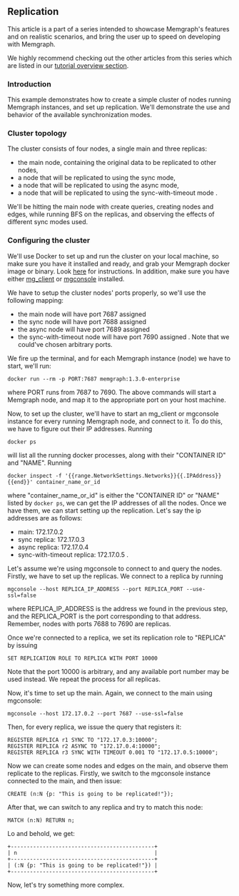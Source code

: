## Replication

This article is a part of a series intended to showcase Memgraph's features and
on realistic scenarios, and bring the user up to speed on developing with
Memgraph.

We highly recommend checking out the other articles from this series which
are listed in our [tutorial overview section](tutorials.md).

### Introduction

This example demonstrates how to create a simple cluster of nodes running
Memgraph instances, and set up replication. We'll demonstrate the use and
behavior of the available synchronization modes.

### Cluster topology

The cluster consists of four nodes, a single main and three replicas:

* the main node, containing the original data to be replicated to other nodes,
* a node that will be replicated to using the sync mode,
* a node that will be replicated to using the async mode,
* a node that will be replicated to using the sync-with-timeout mode .

We'll be hitting the main node with create queries, creating nodes and edges,
while running BFS on the replicas, and observing the effects of different sync
modes used.

### Configuring the cluster

We'll use Docker to set up and run the cluster on your local machine, so make
sure you have it installed and ready, and grab your Memgraph docker image or
binary. Look [here](https://docs.memgraph.com/memgraph/getting-started/installation/docker-installation) for instructions.
In addition, make sure you have either [mg_client](https://github.com/memgraph/mgclient/tree/release/1.0) or [mgconsole](https://github.com/memgraph/mgconsole) installed.

We have to setup the cluster nodes' ports properly, so we'll use the following
mapping:
* the main node will have port 7687 assigned
* the sync node will have port 7688 assigned
* the async node will have port 7689 assigned
* the sync-with-timeout node will have port 7690 assigned .
Note that we could've chosen arbitrary ports.

We fire up the terminal, and for each Memgraph instance (node)  we have to start, we'll
run:

```plaintext
docker run --rm -p PORT:7687 memgraph:1.3.0-enterprise
```

where PORT runs from 7687 to 7690. The above commands will start a Memgraph
node, and map it to the appropriate port on your host machine.

Now, to set up the cluster, we'll have to start an mg_client or mgconsole
instance for every running Memgraph node, and connect to it. To do this, we
have to figure out their IP addresses. Running

```plaintext
docker ps
```

will list all the running docker processes, along with their "CONTAINER ID" and
"NAME". Running

```plaintext
docker inspect -f '{{range.NetworkSettings.Networks}}{{.IPAddress}}{{end}}' container_name_or_id
```

where "container_name_or_id" is either the "CONTAINER ID" or "NAME" listed by
`docker ps`, we can get the IP addresses of all the nodes. Once we have them, we
can start setting up the replication. Let's say the ip addresses are as follows:
* main:                      172.17.0.2
* sync replica:              172.17.0.3
* async replica:             172.17.0.4
* sync-with-timeout replica: 172.17.0.5 .

Let's assume we're using mgconsole to connect to and query the nodes. Firstly,
we have to set up the replicas. We connect to a replica by running

```plaintext
mgconsole --host REPLICA_IP_ADDRESS --port REPLICA_PORT --use-ssl=false
```

where REPLICA_IP_ADDRESS is the address we found in the previous step, and the
REPLICA_PORT is the port corresponding to that address. Remember, nodes with
ports 7688 to 7690 are replicas.

Once we're connected to a replica, we set its replication role to "REPLICA" by
issuing

```plaintext
SET REPLICATION ROLE TO REPLICA WITH PORT 10000
```

Note that the port 10000 is arbitrary, and any available port number may be used
instead. We repeat the process for all replicas.

Now, it's time to set up the main. Again, we connect to the main using
mgconsole:

```plaintext
mgconsole --host 172.17.0.2 --port 7687 --use-ssl=false
```

Then, for every replica, we issue the query that registers it:

```plaintext
REGISTER REPLICA r1 SYNC TO "172.17.0.3:10000";
REGISTER REPLICA r2 ASYNC TO "172.17.0.4:10000";
REGISTER REPLICA r3 SYNC WITH TIMEOUT 0.001 TO "172.17.0.5:10000";
```

Now we can create some nodes and edges on the main, and observe them replicate
to the replicas. Firstly, we switch to the mgconsole instance connected to the
main, and then issue:

```plaintext
CREATE (n:N {p: "This is going to be replicated!"});
```

After that, we can switch to any replica and try to match this node:

```plaintext
MATCH (n:N) RETURN n;
```
Lo and behold, we get:

```plaintext
+---------------------------------------------+
| n                                           |
+---------------------------------------------+
| (:N {p: "This is going to be replicated!"}) |
+---------------------------------------------+
```

Now, let's try something more complex.
